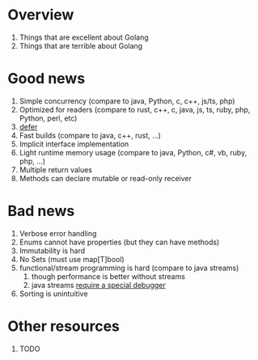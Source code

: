 # Overview
1. Things that are excellent about Golang
1. Things that are terrible about Golang


# Good news
1. Simple concurrency (compare to java, Python, c, c++, js/ts, php)
1. Optimized for readers (compare to rust, c++, c, java, js, ts, ruby, php, Python, perl, etc)
1. [defer](https://go.dev/tour/flowcontrol/12)
1. Fast builds (compare to java, c++, rust, ...)
1. Implicit interface implementation
1. Light runtime memory usage (compare to java, Python, c#, vb, ruby, php, ...)
1. Multiple return values
1. Methods can declare mutable or read-only receiver


# Bad news
1. Verbose error handling
1. Enums cannot have properties (but they can have methods)
1. Immutability is hard
1. No Sets (must use map[T]bool)
1. functional/stream programming is hard (compare to java streams)
    1. though performance is better without streams
    1. java streams [require a special debugger](https://www.jetbrains.com/idea/guide/tips/debugging-streams/)
1. Sorting is unintuitive


# Other resources
1. TODO